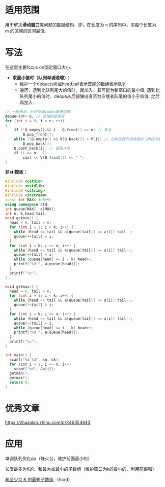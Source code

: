 # 适用范围

用于解决**滑动窗口**类问题的数据结构，即，在长度为 n 的序列中，求每个长度为 m 的区间的区间最值。



# 写法

在这里主要focus on固定窗口大小. 

* **求最小值时（队列单调递增）：**
  * 维护一个deque(stl)或head,tail表示首尾的数组表示队列
  * 遍历，遇到比队列尾大的值时，就加入。其可能为新窗口的最小值.  遇到比队列尾小的值时，deque从后部弹出直至为空或者队尾的值小于新值. 之后再加入.



```c++
// 一般来说，队列存储index是更优解
deque<int> Q; // 存储的是编号
for (int i = 0; i < n; ++i)
{
    if (!Q.empty() && i - Q.front() >= m) // 毕业
        Q.pop_front();
    while (!Q.empty() && V[Q.back()] < V[i]) // 比新生弱的当场退役（求区间最小值把这里改成>即可）
        Q.pop_back();
    Q.push_back(i); // 新生入队
    if (i >= m - 1)
        cout << V[Q.front()] << " ";
}
```





**非stl模板：**

```c++
#include <cstdio>
#include <cstdlib>
#include <cstring>
#include <iostream>
const int MAX= 1e6+9;
using namespace std;
int queue[MAX], a[MAX];
int n, k,head,tail;
void getmin() {
  head = 0, tail = 0;
  for (int i = 1; i < k; i++) {
    while (head <= tail && a[queue[tail]] >= a[i]) tail--;
    queue[++tail] = i;
  }
  for (int i = k; i <= n; i++) {
    while (head <= tail && a[queue[tail]] >= a[i]) tail--;
    queue[++tail] = i;
    while (queue[head] <= i - k) head++;
    printf("%d ", a[queue[head]]);
  }
  printf("\n");
}

void getmax() {
  head = 0, tail = 0;
  for (int i = 1; i < k; i++) {
    while (head <= tail && a[queue[tail]] <= a[i]) tail--;
    queue[++tail] = i;
  }
  for (int i = k; i <= n; i++) {
    while (head <= tail && a[queue[tail]] <= a[i]) tail--;
    queue[++tail] = i;
    while (queue[head] <= i - k) head++;
    printf("%d ", a[queue[head]]);
  }
  printf("\n");
}

int main() {
  scanf("%d %d", &n, &k);
  for (int i = 1; i <= n; i++) 
    scanf("%d", &a[i]);
  getmin();
  getmax();
  return 0;
}
```



# 优秀文章

https://zhuanlan.zhihu.com/p/346354943



# 应用

单调队列优化dp（烽火台，维护前面最小的）

长度最多为K的、和最大或最小的子数组（维护窗口为k的最小的，利用前缀和）

[和至少为 K 的最短子数组 ](https://leetcode.cn/problems/shortest-subarray-with-sum-at-least-k/) （hard）

